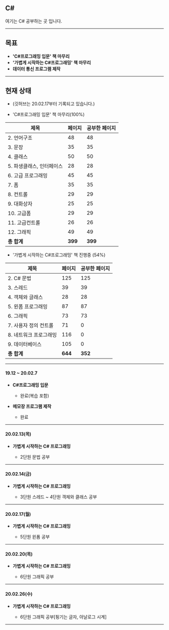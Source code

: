 ## C#
여기는 C# 공부하는 곳 입니다.

---
## 목표

* **'C#프로그래밍 입문' 책 마무리**
* **'가볍게 시작하는 C#프로그래밍' 책 마무리**
* **데이터 통신 프로그램 제작**

---
## 현재 상태
* (깃허브는 20.02.17부터 기록되고 있습니다.)

* 'C#프로그래밍 입문' 책 마무리(100%)

제목|페이지|공부한 페이지
---|---|---
|2. 언어구조|48|48
|3. 문장|35|35
|4. 클래스|50|50
|5. 파생클래스, 인터페이스|28|28
|6. 고급 프로그래밍|45|45
|7. 폼|35|35
|8. 컨트롤|29|29
|9. 대화상자|25|25
|10. 고급폼|29|29
|11. 고급컨트롤|26|26
|12. 그래픽|49|49
|**총 합계**|**399**|**399**




* '가볍게 시작하는 C#프로그래밍' 책 진행중 (54%)

제목|페이지|공부한 페이지
---|---|---
|2. C# 문법|125|125
|3. 스레드|39|39
|4. 객체와 글래스|28|28
|5. 윈폼 프로그래밍|87|87
|6. 그래픽|73|73
|7. 사용자 정의 컨트롤|71|0
|8. 네트워크 프로그래밍|116|0
|9. 데이터베이스|105|0
|**총 합계**|**644**|**352**

---
#### 19.12 ~ 20.02.7

* **C#프로그래밍 입문**

  - 완료(복습 포함)
  
* **메모장 프로그램 제작**

  - 완료
---

#### 20.02.13(목)
* **가볍게 시작하는 C# 프로그래밍**

  - 2단원 문법 공부

---------------------------
#### 20.02.14(금)
* **가볍게 시작하는 C# 프로그래밍**

  - 3단원 스레드 ~ 4단원 객체와 클래스 공부

---------------------------
#### 20.02.17(월)
* **가볍게 시작하는 C# 프로그래밍**

  - 5단원 윈폼 공부

---------------------------
#### 20.02.20(목)
* **가볍게 시작하는 C# 프로그래밍**

  - 6단원 그래픽 공부

---

#### 20.02.26(수)
* **가볍게 시작하는 C# 프로그래밍**

  - 6단원 그래픽 공부[튕기는 글자, 아날로그 시계]

---

